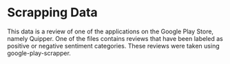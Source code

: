 # Scrapping Data
This data is a review of one of the applications on the Google Play Store, namely Quipper.
One of the files contains reviews that have been labeled as positive or negative sentiment categories.
These reviews were taken using google-play-scrapper.

